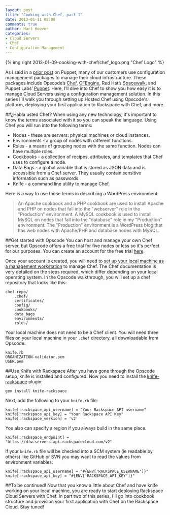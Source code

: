 ```yaml
---
layout: post
title: "Cooking with Chef, part 1"
date: 2013-01-11 08:00
comments: true
author: Hart Hoover
categories: 
- Cloud Servers
- Chef
- Configuration Management
---
```

{% img right 2013-01-09-cooking-with-chef/chef_logo.png "Chef Logo" %}

As I said in a [prior post](http://devops.rackspace.com/using-puppet-with-cloud-servers.html) on Puppet, many of our customers use configuration management packages to manage their cloud infrastructure. These packages include Opscode’s [Chef](http://www.opscode.com/chef/), [CFEngine](http://cfengine.com/), Red Hat’s [Spacewalk](http://spacewalk.redhat.com/), and Puppet Labs’ [Puppet](http://puppetlabs.com/puppet/what-is-puppet/). Here, I’ll dive into Chef to show you how easy it is to manage Cloud Servers using a configuration management solution. In this series I'll walk you through setting up Hosted Chef using Opscode's platform, deploying your first application to Rackspace with Chef, and more.
<!--More-->
##¿Habla usted Chef?
When using any new technology, it's important to know the terms associated with it so you can speak the language. Using Chef you will run into the following terms:

* Nodes - these are servers: physical machines or cloud instances.
* Environments - a group of nodes with different functions.
* Roles - a means of grouping nodes with the same function. Nodes can have multiple roles.
* Cookbooks - a collection of recipes, attributes, and templates that Chef uses to configure a node.
* Data Bags - a global variable that is stored as JSON data and is accessible from a Chef server. They usually contain sensitive information such as passwords.
* Knife - a command line utility to manage Chef.

Here is a way to use these terms in describing a WordPress environment:

>An Apache cookbook and a PHP cookbook are used to install Apache and PHP on nodes that fall into the "webserver" role in the "Production" environment. A MySQL cookbook is used to install MySQL on nodes that fall into the "database" role in my "Production" environment. The "Production" environment is a WordPress blog that has web nodes with Apache/PHP and database nodes with MySQL.

##Get started with Opscode
You can host and manage your own Chef server, but Opscode offers a free trial for five nodes or less so it's perfect for our purposes. You can create an account for the free trial [here](http://www.opscode.com/hosted-chef/).

Once your account is created, you will need to [set up your local machine as a management workstation](http://docs.opscode.com/install.html) to manage Chef. The Chef documentation is very detailed on the steps required, which differ depending on your local operating system. In the Opscode walkthrough, you will set up a chef repository that looks like this:

    chef-repo/
		.chef/
		certificates/
		config/
		cookbooks/
		data_bags
		environments/
		roles/

Your local machine does not need to be a Chef client. You will need three files on your local machine in your `.chef` directory, all downloadable from Opscode:

    knife.rb
    ORGANIZATION-validator.pem
    USER.pem

##Use Knife with Rackspace
After you have gone through the Opscode setup, knife is installed and configured. Now you need to install the [knife-rackspace](https://github.com/opscode/knife-rackspace) plugin:

    gem install knife-rackspace

Next, add the following to your `knife.rb` file:

    knife[:rackspace_api_username] = "Your Rackspace API username"
	knife[:rackspace_api_key] = "Your Rackspace API Key"
	knife[:rackspace_version] = 'v2'
	
You also can specify a region if you always build in the same place.

	knife[:rackspace_endpoint] = "https://dfw.servers.api.rackspacecloud.com/v2"

If your `knife.rb` file will be checked into a SCM system (ie readable by others) like GitHub or SVN you may want to read the values from environment variables:

    knife[:rackspace_api_username] = "#{ENV['RACKSPACE_USERNAME']}"
	knife[:rackspace_api_key] = "#{ENV['RACKSPACE_API_KEY']}"

##To be continued!
Now that you know a little about Chef and have knife working on your local machine, you are ready to start deploying Rackspace Cloud Servers with Chef. In part two of this series, I'll go into cookbook structure and provision your first application with Chef on the Rackspace Cloud. Stay tuned!
